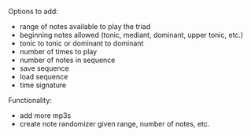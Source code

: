 Options to add:
- range of notes available to play the triad
- beginning notes allowed (tonic, mediant, dominant, upper tonic, etc.)
- tonic to tonic or dominant to dominant
- number of times to play
- number of notes in sequence
- save sequence
- load sequence
- time signature

Functionality:
- add more mp3s
- create note randomizer given range, number of notes, etc.